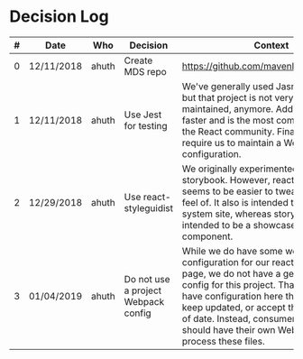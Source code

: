 # Decision Log

| # | Date         | Who   | Decision               | Context                                   |
|---|--------------|-------|------------------------|-------------------------------------------|
| 0 | 12/11/2018 | ahuth | Create MDS repo        | https://github.com/mavenlink/rfc/pull/145 |
| 1 | 12/11/2018 | ahuth | Use Jest for testing   | We've generally used Jasmine for testing, but that project is not very well maintained, anymore. Additionally, Jest is faster and is the most common solution in the React community. Finally, it does not require us to maintain a Webpack configuration. |
| 2 | 12/29/2018 | ahuth | Use react-styleguidist | We originally experimented with storybook. However, react-styleguidist seems to be easier to tweak the look and feel of. It also is intended to be a design-system site, whereas storybook is intended to be a showcase of a single component. |
| 3 | 01/04/2019 | ahuth | Do not use a project Webpack config | While we do have some webpack configuration for our react-styleguidist page, we do not have a general Webpack config for this project. That way, we don't have configuration here that we need to keep updated, or accept that it will go out of date. Instead, consumers of this library should have their own Webpack setup to process these files. |
